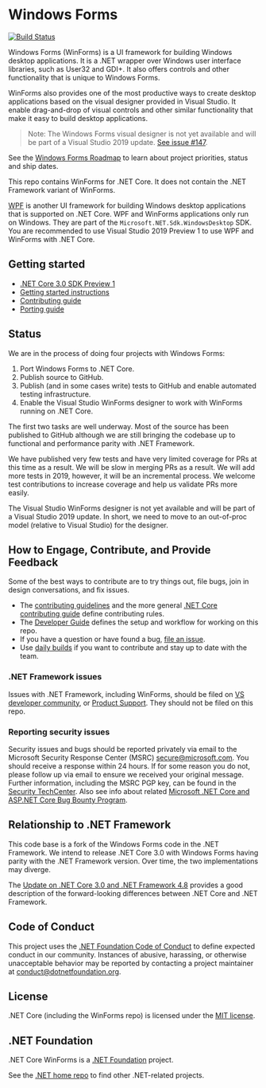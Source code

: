 # Windows Forms
[![Build Status](https://dnceng.visualstudio.com/public/_apis/build/status/dotnet/winforms/dotnet-winforms%20CI)](https://dnceng.visualstudio.com/public/_build/latest?definitionId=267&branch=master)

Windows Forms (WinForms) is a UI framework for building Windows desktop applications. It is a .NET wrapper over Windows user interface libraries, such as User32 and GDI+. It also offers controls and other functionality that is unique to Windows Forms.

WinForms also provides one of the most productive ways to create desktop applications based on the visual designer provided in Visual Studio. It enable drag-and-drop of visual controls and other similar functionality that make it easy to build desktop applications.

> Note: The Windows Forms visual designer is not yet available and will be part of a Visual Studio 2019 update. [See issue #147](https://github.com/dotnet/winforms/issues/147).

See the [Windows Forms Roadmap](roadmap.md) to learn about project priorities, status and ship dates.

This repo contains WinForms for .NET Core. It does not contain the .NET Framework variant of WinForms.

[WPF](https://github.com/dotnet/wpf) is another UI framework for building Windows desktop applications that is supported on .NET Core. WPF and WinForms applications only run on Windows. They are part of the `Microsoft.NET.Sdk.WindowsDesktop` SDK. You are recommended to use Visual Studio 2019 Preview 1 to use WPF and WinForms with .NET Core.

## Getting started

* [.NET Core 3.0 SDK Preview 1](https://www.microsoft.com/net/download)
* [Getting started instructions](Documentation/getting-started.md)
* [Contributing guide](Documentation/contributing.md)
* [Porting guide](Documentation/porting-guidelines.md)

## Status

We are in the process of doing four projects with Windows Forms:

1. Port Windows Forms to .NET Core.
2. Publish source to GitHub.
3. Publish (and in some cases write) tests to GitHub and enable automated testing infrastructure.
4. Enable the Visual Studio WinForms designer to work with WinForms running on .NET Core.

The first two tasks are well underway. Most of the source has been published to GitHub although we are still bringing the codebase up to functional and performance parity with .NET Framework.

We have published very few tests and have very limited coverage for PRs at this time as a result. We will be slow in merging PRs as a result. We will add more tests in 2019, however, it will be an incremental process. We welcome test contributions to increase coverage and help us validate PRs more easily.

The Visual Studio WinForms designer is not yet available and will be part of a Visual Studio 2019 update. In short, we need to move to an out-of-proc model (relative to Visual Studio) for the designer.

## How to Engage, Contribute, and Provide Feedback

Some of the best ways to contribute are to try things out, file bugs, join in design conversations, and fix issues.

* The [contributing guidelines](Documentation/contributing.md) and the more general [.NET Core contributing guide](https://github.com/dotnet/coreclr/blob/master/Documentation/project-docs/contributing.md) define contributing rules.
* The [Developer Guide](developer-guide.md) defines the setup and workflow for working on this repo.
* If you have a question or have found a bug, [file an issue](https://github.com/dotnet/winforms/issues/new).
* Use [daily builds](Documentation/getting-started.md#installation) if you want to contribute and stay up to date with the team.

### .NET Framework issues

Issues with .NET Framework, including WinForms, should be filed on [VS developer community](https://developercommunity.visualstudio.com/spaces/61/index.html), or [Product Support](https://support.microsoft.com/en-us/contactus?ws=support). They should not be filed on this repo.

### Reporting security issues

Security issues and bugs should be reported privately via email to the Microsoft Security Response Center (MSRC) <secure@microsoft.com>. You should receive a response within 24 hours. If for some reason you do not, please follow up via email to ensure we received your original message. Further information, including the MSRC PGP key, can be found in the [Security TechCenter](https://www.microsoft.com/msrc/faqs-report-an-issue). Also see info about related [Microsoft .NET Core and ASP.NET Core Bug Bounty Program](https://www.microsoft.com/msrc/bounty-dot-net-core).

## Relationship to .NET Framework

This code base is a fork of the Windows Forms code in the .NET Framework. We intend to release .NET Core 3.0 with Windows Forms having parity with the .NET Framework version. Over time, the two implementations may diverge.

The [Update on .NET Core 3.0 and .NET Framework 4.8](https://blogs.msdn.microsoft.com/dotnet/2018/10/04/update-on-net-core-3-0-and-net-framework-4-8/) provides a good description of the forward-looking differences between .NET Core and .NET Framework.

## Code of Conduct

This project uses the [.NET Foundation Code of Conduct](https://dotnetfoundation.org/code-of-conduct) to define expected conduct in our community. Instances of abusive, harassing, or otherwise unacceptable behavior may be reported by contacting a project maintainer at conduct@dotnetfoundation.org.

## License

.NET Core (including the WinForms repo) is licensed under the [MIT license](LICENSE.TXT).

## .NET Foundation

.NET Core WinForms is a [.NET Foundation](https://www.dotnetfoundation.org/projects) project.

See the [.NET home repo](https://github.com/Microsoft/dotnet) to find other .NET-related projects.
